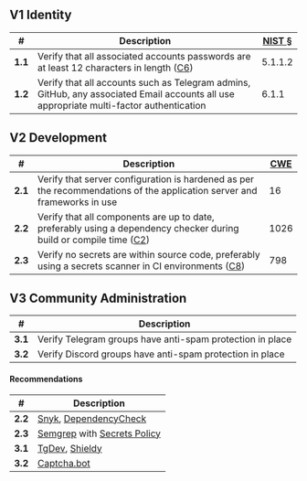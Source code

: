 ## V1 Identity 

| #       | Description                                                  | [NIST §](https://pages.nist.gov/800-63-3/sp800-63b.html) |
| ------- | ------------------------------------------------------------ | -------------------------------------------------------- |
| **1.1** | Verify that all associated accounts passwords are at least 12 characters in length ([C6](https://owasp.org/www-project-proactive-controls/#div-numbering)) | 5.1.1.2                                                  |
| **1.2** | Verify that all accounts such as Telegram admins, GitHub, any associated Email accounts all use appropriate multi-factor authentication | 6.1.1                                                    |



## V2 Development

| #       | Description                                                  | [CWE](https://cwe.mitre.org/) |
| ------- | ------------------------------------------------------------ | ----------------------------- |
| **2.1** | Verify that server configuration is hardened as per the recommendations of the application server and frameworks in use | 16                            |
| **2.2** | Verify that all components are up to date, preferably using a dependency checker during build or compile time ([C2](https://owasp.org/www-project-proactive-controls/#div-numbering)) | 1026                          |
| **2.3** | Verify no secrets are within source code, preferably using a secrets scanner in CI environments ([C8](https://owasp.org/www-project-proactive-controls/#div-numbering)) | 798                           |



## V3 Community Administration

| #       | Description                                               |
| ------- | --------------------------------------------------------- |
| **3.1** | Verify Telegram groups have anti-spam protection in place |
| **3.2** | Verify Discord groups have anti-spam protection in place  |





#### Recommendations

| #       | Description                                                  |
| ------- | ------------------------------------------------------------ |
| **2.2** | [Snyk](https://snyk.io/), [DependencyCheck](https://github.com/jeremylong/DependencyCheck) |
| **2.3** | [Semgrep](https://github.com/marketplace/actions/semgrep-action) with [Secrets Policy](https://semgrep.dev/p/secrets) |
| **3.1** | [TgDev](https://tgdev.io/), [Shieldy](https://botostore.com/c/shieldy_bot/) |
| **3.2** | [Captcha.bot](https://top.gg/bot/512333785338216465)         |